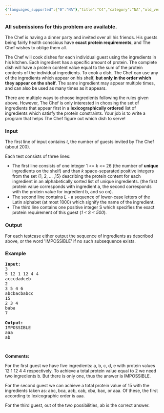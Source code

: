 ```yaml
---
{"languages_supported":{"0":"NA"},"title":"C4","category":"NA","old_version":true,"problem_code":"C4","tags":{"0":"NA"},"layout":"problem"}
---
```


<h3> All submissions for this problem are available. </h3><p>
The Chef is having a dinner party and invited over all his friends.  His guests
being fairly health conscious have <strong>exact protein requirements</strong>, and The Chef wishes to oblige them all.

</p><p>
The Chef will cook dishes for each individual guest using the ingredients in his kitchen.  Each ingredient has a specific amount of protein. The complete dish will have a protein content value equal to the sum of the protein
contents of the individual ingredients. To cook a dish, The Chef can use any of the ingredients which appear on his shelf, <strong>but only in the order which they appear on the shelf</strong>.  The same ingredient may appear multiple times, and can also be used as many times as it appears.  
</p>

<p>
There are multiple ways to choose ingredients following the rules given above. However, The Chef is only interested in choosing the set of ingredients that appear first in a <strong>lexicographically ordered</strong> list of ingredients which satisfy the protein constraints.  Your job is to write a program that helps The Chef figure out which dish to serve!
</p>

<h3>Input</h3>
<p>The first line of input contains <em>t</em>, the number of guests invited by The Chef (about 200). 

</p><p>
Each test consists of three lines:
<ul>
<li>The first line consists of one integer 1 &lt;= <em>k</em> &lt;= 26 (the number of <strong> unique </strong> ingredients on the shelf) and than <em>k</em>
space-separated positive integers from the set {1, 2, ... ,15} describing the protein content for each ingredient in an alphabetically sorted list of unique ingredients.  (the first protein value corresponds with ingredient a, the second corresponds with the protein value for ingredient b, and so on).
</li><li>The second line contains <em>L</em> - a sequence of lower-case letters of the Latin alphabet (at most 1000) which signify the name of the ingredient.
</li><li>The third line contains one positive integer S which specifies the exact protein requirement of this guest (<em>1 &lt; S &lt; 500</em>).
</li></ul>

<h3>Output</h3>
</p><p>For each testcase either output the sequence of ingredients as described above, or the word 'IMPOSSIBLE' if no such subsequence exists.

<h3>Example</h3>

<pre>
<b>Input:</b>
3
5 12 1 12 4 4
acccdadceb
2
3 5 4 6
abcbacbabcc
15
2 3 4
baba
7

<b>Output:</b>
IMPOSSIBLE
aaa
ab
</pre>
<br />
</p><p><b>Comments:</b>
</p><p>For the first guest we have five ingredients: a, b, c, d, e with protein values 12 1 12 4 4 respectively. To achieve a total protein value equal to 2 we need two ingredients b. But there is only one, thus the answer is IMPOSSIBLE.   
</p><p>For the second guest we can achieve a total protein value of 15 with the ingredients taken as: abc, bca, acb, cab, cba, bac, or aaa. Of these, the first according to lexicographic order is aaa.
</p><p>  
For the third guest, out of the two possibilities, ab is the correct answer.</p>    
